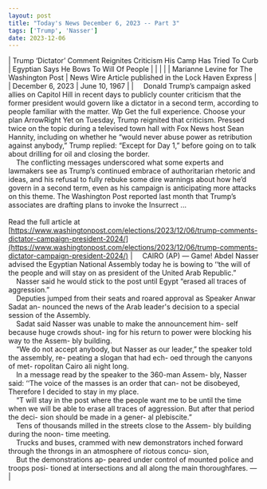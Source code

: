 ```yaml
---
layout: post
title: "Today's News December 6, 2023 -- Part 3"
tags: ['Trump', 'Nasser']
date: 2023-12-06
---
```


| Trump ‘Dictator’ Comment Reignites Criticism His Camp Has Tried To Curb | Egyptian Says He Bows To Will Of People  |
|  |  |
| Marianne Levine for The Washington Post | News Wire Article published in the Lock Haven Express |
| December 6, 2023 | June 10, 1967 |
| &nbsp;&nbsp;&nbsp;&nbsp;Donald Trump’s campaign asked allies on Capitol Hill in recent days to publicly counter criticism that the former president would govern like a dictator in a second term, according to people familiar with the matter. Wp Get the full experience. Choose your plan ArrowRight Yet on Tuesday, Trump reignited that criticism. Pressed twice on the topic during a televised town hall with Fox News host Sean Hannity, including on whether he “would never abuse power as retribution against anybody,” Trump replied: “Except for Day 1,” before going on to talk about drilling for oil and closing the border.<br>&nbsp;&nbsp;&nbsp;&nbsp;The conflicting messages underscored what some experts and lawmakers see as Trump’s continued embrace of authoritarian rhetoric and ideas, and his refusal to fully rebuke some dire warnings about how he’d govern in a second term, even as his campaign is anticipating more attacks on this theme. The Washington Post reported last month that Trump’s associates are drafting plans to invoke the Insurrect ...<br><br>Read the full article at<br>[https://www.washingtonpost.com/elections/2023/12/06/trump-comments-dictator-campaign-president-2024/](https://www.washingtonpost.com/elections/2023/12/06/trump-comments-dictator-campaign-president-2024/) | &nbsp;&nbsp;&nbsp;&nbsp;CAIRO (AP) — Game! Abdel Nasser advised the Egyptian National Assembly today he is bowing to ‘‘the will of the people and will stay on as president of the United Arab Republic.”<br>&nbsp;&nbsp;&nbsp;&nbsp;Nasser said he would stick to the post until Egypt “erased all traces of aggression.”<br>&nbsp;&nbsp;&nbsp;&nbsp;Deputies jumped from their seats and roared approval as Speaker Anwar Sadat  an- nounced the news of the Arab leader's decision to a special session of the Assembly.<br>&nbsp;&nbsp;&nbsp;&nbsp;Sadat said Nasser was unable to make the announcement him- self because huge crowds shout- ing for his return to power were blocking his way to the Assem- bly building.<br>&nbsp;&nbsp;&nbsp;&nbsp;“We do not accept anybody, but Nasser as our leader,” the speaker told the assembly, re- peating a slogan that had ech- oed through the canyons of met- ropolitan Cairo ali night long.<br>&nbsp;&nbsp;&nbsp;&nbsp;In a message read by the speaker to the 360-man Assem- bly, Nasser said: ‘‘The voice of the masses is an order that can- not be disobeyed, Therefore I decided to stay in my place.<br>&nbsp;&nbsp;&nbsp;&nbsp;“T will stay in the post where the people want me to be until the time when we will be able to erase all traces of aggression. But after that period the deci- sion should be made in a gener- al plebiscite.”<br>&nbsp;&nbsp;&nbsp;&nbsp;Tens of thousands milled in the streets close to the Assem- bly building during the noon- time meeting.<br>&nbsp;&nbsp;&nbsp;&nbsp;Trucks and buses, crammed with new demonstrators inched forward through the throngs in an atmosphere of riotous concu- sion,<br>&nbsp;&nbsp;&nbsp;&nbsp;But the demonstrations ap- peared under control of mounted police and troops posi- tioned at intersections and all along the main thoroughfares. —  |